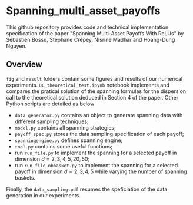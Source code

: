 # Spanning_multi_asset_payoffs

This github repository provides code and technical implementation specification of the paper "Spanning Multi-Asset Payoffs With ReLUs" by Sébastien Bossu, Stéphane Crépey, Nisrine Madhar and Hoang-Dung Nguyen.

## Overview

`fig` and `result` folders contain some figures and results of our numerical experiments. `DC_theoretical_test.ipynb` notebook implements and compares the pratical solution of the spanning formulas for the dispersion call to the theoretical solution deduced in Section 4 of the paper. Other Python scripts are detailed as below

- `data_generator.py` contains an object to generate spanning data with different sampling techniques;
- `model.py` contains all spanning strategies;
- `payoff_spec.py` stores the data sampling specification of each payoff;
- `spanningengine.py` defines spanning engine;
- `tool.py` contains some useful functions;
- run `run_file.py` to implement the spanning for a selected payoff in dimension $d=2,3,4,5,20,50$;
- run `run_file_nbbasket.py` to implement the spanning for a selected payoff in dimension $d=2,3,4,5$ while varying the number of spanning baskets.

Finally, the `data_sampling.pdf` resumes the speficiation of the data generation in our experiments.


